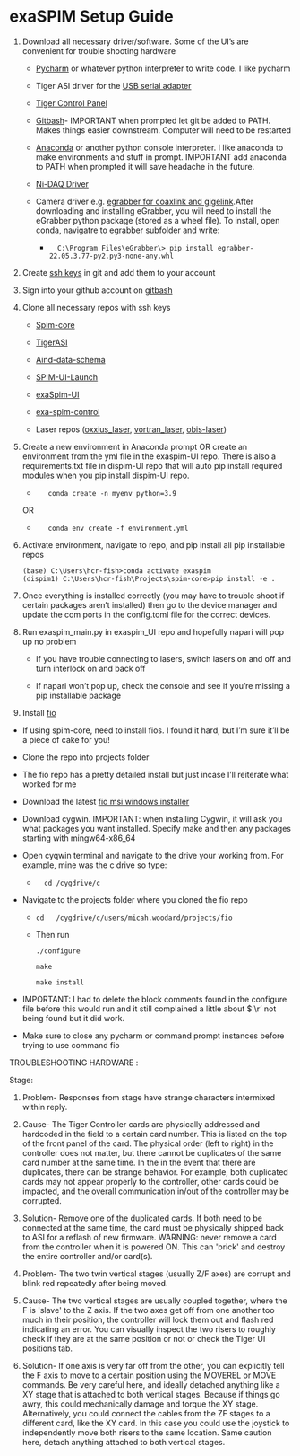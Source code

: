 # exaSPIM Setup Guide
1. Download all necessary driver/software. Some of the UI’s are convenient for trouble shooting hardware  
   -   [Pycharm](https://www.jetbrains.com/pycharm/download/download-thanks.html?platform=windows&code=PCC) or whatever python interpreter to write code. I like pycharm
   -   Tiger ASI driver for the [USB serial adapter](https://www.asiimaging.com/support/downloads/usb-support-on-ms-2000-wk-controllers/) 
   -   [Tiger Control Panel ](http://asiimaging.com/docs/tiger_control_panel) 
    
     - [Gitbash](https://gitforwindows.org/)- IMPORTANT when prompted let git be added to PATH. Makes things easier downstream. Computer will need to be restarted 

     - [Anaconda](https://www.anaconda.com/) or another python console interpreter. I like anaconda to make environments and stuff in prompt. IMPORTANT add anaconda to PATH when prompted it will save headache in the future.  

     - [Ni-DAQ Driver](https://www.ni.com/en/support/downloads/drivers/download/packaged.ni-daq-mx.484356.html)  

     - Camera driver e.g. [egrabber for coaxlink and gigelink](https://www.euresys.com/en/Support/Download-area?Series=105d06c5-6ad9-42ff-b7ce-622585ce607f).After downloading and installing eGrabber, you will need to install the eGrabber python package (stored as a wheel file). To install, open conda, navigatre to egrabber subfolder and write:
       -       C:\Program Files\eGrabber\> pip install egrabber-22.05.3.77-py2.py3-none-any.whl
   
2. Create [ssh keys](https://docs.github.com/en/authentication/connecting-to-github-with-ssh/generating-a-new-ssh-key-and-adding-it-to-the-ssh-agent) in git and add them to your account 
3. Sign into your github account on [gitbash](https://stackoverflow.com/questions/8840551/configuring-user-and-password-with-git-bash)
4. Clone all necessary repos with ssh keys
   -    [Spim-core](https://github.com/AllenNeuralDynamics/spim-core) 

   -   [TigerASI](https://github.com/AllenNeuralDynamics/TigerASI)

   -   [Aind-data-schema](https://github.com/AllenNeuralDynamics/aind-data-schema) 

   -   [SPIM-UI-Launch](https://github.com/AllenNeuralDynamics/SPIM-UI-Launch) 

   -   [exaSpim-UI](https://github.com/AllenNeuralDynamics/exaSpim-UI)

   -   [exa-spim-control](https://github.com/AllenNeuralDynamics/exa-spim-control/tree/dev/gui_tweaks)  

   -   Laser repos ([oxxius_laser](https://github.com/AllenNeuralDynamics/oxxius_laser), [vortran_laser](https://github.com/AllenNeuralDynamics/vortran_laser), [obis-laser](https://github.com/AllenNeuralDynamics/obis-laser))
5. Create a new environment in Anaconda prompt OR create an environment from the yml file in the exaspim-UI repo. There is also a requirements.txt file in dispim-UI repo that will auto pip install required modules when you pip install dispim-UI repo. 

   -        conda create -n myenv python=3.9 

    OR 

   -        conda env create -f environment.yml
6. Activate environment, navigate to repo,  and pip install all pip installable repos 
    ```
    (base) C:\Users\hcr-fish>conda activate exaspim 
    (dispim1) C:\Users\hcr-fish\Projects\spim-core>pip install -e .
   ```
7. Once everything is installed correctly (you may have to trouble shoot if certain packages aren’t installed) then go to the device manager and update the com ports in the config.toml file for the correct devices.  
8. Run exaspim_main.py in exaspim_UI repo and hopefully napari will pop up no problem 

   -   If you have trouble connecting to lasers, switch lasers on and off and turn interlock on and back off 

   -   If napari won’t pop up, check the console and see if you’re missing a pip installable package
9. Install [fio](https://github.com/axboe/fio#id5)

  -   If using spim-core,  need to install fios. I found it hard, but I’m sure it’ll be a piece of cake for you!
  - Clone the repo into projects folder 
  - The fio repo has a pretty detailed install but just incase I’ll reiterate what worked for me
  - Download the latest [fio msi windows installer](https://github.com/axboe/fio/releases) 
  - Download cygwin. IMPORTANT: when installing Cygwin, it will ask you what packages you want installed. Specify make and then any packages starting with mingw64-x86_64 
  - Open cyqwin terminal and navigate to the drive your working from. For example, mine was the c drive so type:
    -       cd /cygdrive/c 
  - Navigate to the projects folder where you cloned the fio repo 
    -     cd   /cygdrive/c/users/micah.woodard/projects/fio 
    -   Then run
          ```
          ./configure 
        
          make 
        
          make install 

        ```
-   IMPORTANT: I had to delete the block comments found in the configure file before this would run and it still complained a little about $’\r’ not being found but it did work.  

-   Make sure to close any pycharm or command prompt instances before trying to use command fio 

 

TROUBLESHOOTING HARDWARE : 

Stage: 
1.  Problem- Responses from stage have strange characters intermixed within reply. 

2.  Cause- The Tiger Controller cards are physically addressed and hardcoded in the field to a certain card number. This is listed on the top of the front panel of the card. The physical order (left to right) in the controller does not matter, but there cannot be duplicates of the same card number at the same time. In the in the event that there are duplicates, there can be strange behavior. For example, both duplicated cards may not appear properly to the controller, other cards could be impacted, and the overall communication in/out of the controller may be corrupted. 

3.  Solution- Remove one of the duplicated cards. If both need to be connected at the same time, the card must be physically shipped back to ASI for a reflash of new firmware. WARNING: never remove a card from the controller when it is powered ON. This can 'brick' and destroy the entire controller and/or card(s). 

 

1.  Problem- The two twin vertical stages (usually Z/F axes) are corrupt and blink red repeatedly after being moved. 

2.  Cause- The two vertical stages are usually coupled together, where the F is 'slave' to the Z axis. If the two axes get off from one another too much in their position, the controller will lock them out and flash red indicating an error. You can visually inspect the two risers to roughly check if they are at the same position or not or check the Tiger UI positions tab. 

3.  Solution- If one axis is  very far off from the other, you can explicitly tell the F axis to move to a certain position using the MOVEREL or MOVE commands. Be very careful here, and ideally detached anything like a XY stage that is attached to both vertical stages. Because if things go awry, this could mechanically damage and torque the XY stage. Alternatively, you could connect the cables from the ZF stages to a different card, like the XY card. In this case you could use the joystick to independently move both risers to the same location. Same caution here, detach anything attached to both vertical stages. 

 